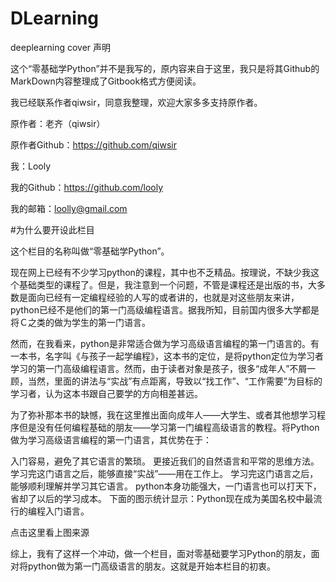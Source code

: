 # DLearning
deeplearning
cover
声明

这个“零基础学Python”并不是我写的，原内容来自于这里，我只是将其Github的MarkDown内容整理成了Gitbook格式方便阅读。

我已经联系作者qiwsir，同意我整理，欢迎大家多多支持原作者。

原作者：老齐（qiwsir）

原作者Github：https://github.com/qiwsir

我：Looly

我的Github：https://github.com/looly

我的邮箱：loolly@gmail.com

#为什么要开设此栏目

这个栏目的名称叫做“零基础学Python”。

现在网上已经有不少学习python的课程，其中也不乏精品。按理说，不缺少我这个基础类型的课程了。但是，我注意到一个问题，不管是课程还是出版的书，大多数是面向已经有一定编程经验的人写的或者讲的，也就是对这些朋友来讲，python已经不是他们的第一门高级编程语言。据我所知，目前国内很多大学都是将Ｃ之类的做为学生的第一门语言。

然而，在我看来，python是非常适合做为学习高级语言编程的第一门语言的。有一本书，名字叫《与孩子一起学编程》，这本书的定位，是将python定位为学习者学习的第一门高级编程语言。然而，由于读者对象是孩子，很多“成年人”不屑一顾，当然，里面的讲法与“实战”有点距离，导致以“找工作”、“工作需要”为目标的学习者，认为这本书跟自己要学的方向相差甚远。

为了弥补那本书的缺憾，我在这里推出面向成年人——大学生、或者其他想学习程序但是没有任何编程基础的朋友——学习第一门编程高级语言的教程。将Python做为学习高级语言编程的第一门语言，其优势在于：

入门容易，避免了其它语言的繁琐。
更接近我们的自然语言和平常的思维方法。
学习完这门语言之后，能够直接“实战”——用在工作上。
学习完这门语言之后，能够顺利理解并学习其它语言。
python本身功能强大，一门语言也可以打天下，省却了以后的学习成本。
下面的图示统计显示：Python现在成为美国名校中最流行的编程入门语言。



点击这里看上图来源

综上，我有了这样一个冲动，做一个栏目，面对零基础要学习Python的朋友，面对将python做为第一门高级语言的朋友。这就是开始本栏目的初衷。

